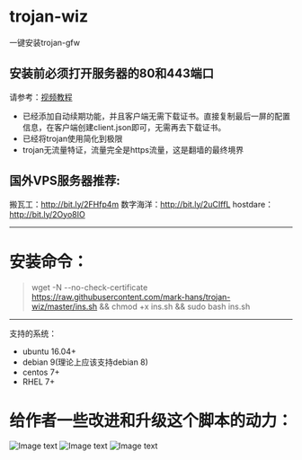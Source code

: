 ﻿# trojan-wiz
一键安装trojan-gfw
## 安装前必须打开服务器的80和443端口
请参考：[视频教程](https://youtu.be/x-2qX6iqxgA)
- 已经添加自动续期功能，并且客户端无需下载证书。直接复制最后一屏的配置信息，在客户端创建client.json即可，无需再去下载证书。
- 已经将trojan使用简化到极限
- trojan无流量特证，流量完全是https流量，这是翻墙的最终境界



## 国外VPS服务器推荐:
搬瓦工：http://bit.ly/2FHfp4m
数字海洋：http://bit.ly/2uCIffL
hostdare：http://bit.ly/2Oyo8IO

---
# 安装命令：
> wget -N --no-check-certificate https://raw.githubusercontent.com/mark-hans/trojan-wiz/master/ins.sh && chmod +x ins.sh && sudo bash  ins.sh
---
支持的系统：
- ubuntu 16.04+
- debian 9(理论上应该支持debian 8)
- centos 7+
- RHEL 7+


# 给作者一些改进和升级这个脚本的动力：
![Image text](https://raw.githubusercontent.com/mark-hans/trojan-wiz/master/images/1.jpg)
![Image text](https://raw.githubusercontent.com/mark-hans/trojan-wiz/master/images/2.jpg)
![Image text](https://raw.githubusercontent.com/mark-hans/trojan-wiz/master/images/3.jpg)
